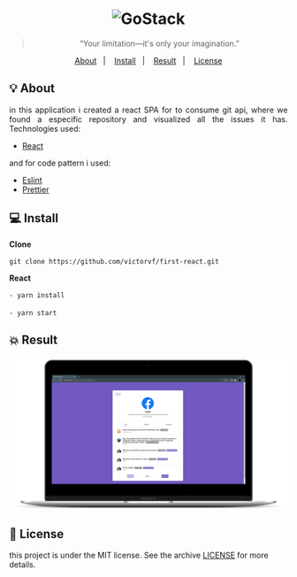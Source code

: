 <h1 align="center">
    <img alt="GoStack" src="https://rocketseat-cdn.s3-sa-east-1.amazonaws.com/bootcamp-header.png" width="200px" />
</h1>

<blockquote align="center">“Your limitation—it's only your imagination.”</blockquote>

<p align="center">
  <a href="#bulb-about">About</a>&nbsp;&nbsp;&nbsp;|&nbsp;&nbsp;&nbsp;
  <a href="#computer-install">Install</a>&nbsp;&nbsp;&nbsp;|&nbsp;&nbsp;&nbsp;
  <a href="#boom-result">Result</a>&nbsp;&nbsp;&nbsp;|&nbsp;&nbsp;&nbsp;
  <a href="#memo-licença">License</a>
</p>

## :bulb: About

<p align="justify">in this application i created a react SPA for to consume git api, where we found a especific repository and visualized all the issues it has. Technologies used:</p>

- [React](https://reactjs.org/)

<p align="justify">and for code pattern i used:</p>

- [Eslint](https://eslint.org/)
- [Prettier](https://prettier.io/)

## :computer: Install

**Clone**
```
git clone https://github.com/victorvf/first-react.git
```

**React**

```
- yarn install

- yarn start
```

## :boom: Result

<h3 align="center">
    <img alt="GoStack" src=".github/result.png" width="1920px" />
</h3>

## :memo: License

this project is under the MIT license. See the archive [LICENSE](https://github.com/Rocketseat/bootcamp-gostack-desafio-03/blob/master/LICENSE.md) for more details.
